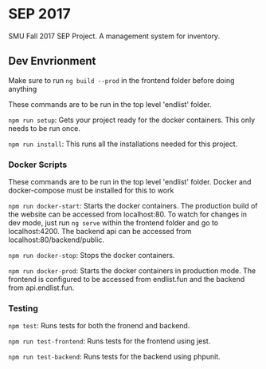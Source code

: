 # SEP 2017

SMU Fall 2017 SEP Project. A management system for inventory.

## Dev Envrionment

Make sure to run `ng build --prod` in the frontend folder before doing anything

These commands are to be run in the top level 'endlist' folder.

`npm run setup`: Gets your project ready for the docker containers. This only needs to be run once.

`npm run install`: This runs all the installations needed for this project.

### Docker Scripts

These commands are to be run in the top level 'endlist' folder. Docker and docker-compose must be installed for this to work

`npm run docker-start`: Starts the docker containers. The production build of the website can be accessed from localhost:80\. To watch for changes in dev mode, just run `ng serve` within the frontend folder and go to localhost:4200\. The backend api can be accessed from localhost:80/backend/public.

`npm run docker-stop`: Stops the docker containers.

`npm run docker-prod`: Starts the docker containers in production mode. The frontend is configured to be accessed from endlist.fun and the backend from api.endlist.fun.

### Testing

`npm test`: Runs tests for both the fronend and backend.

`npm run test-frontend`: Runs tests for the frontend using jest.

`npm run test-backend`: Runs tests for the backend using phpunit.
